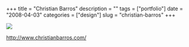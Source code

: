 +++
title = "Christian Barros"
description = ""
tags = ["portfolio"]
date = "2008-04-03"
categories = ["design"]
slug = "christian-barros"
+++


 

  <div id="screens-thumbs" class="clearfix">
    <div class="txt-center" id="design-submission"><a href="http://www.christianbarros.com/"><img id='bluga-thumbnail-1169' class='bluga-thumbnail large' src='/media/bluga/
wt47f4e70841394_0.jpg'/></a></div>  
  </div>   
<p><a href="http://www.christianbarros.com/">http://www.christianbarros.com/</a></p>




